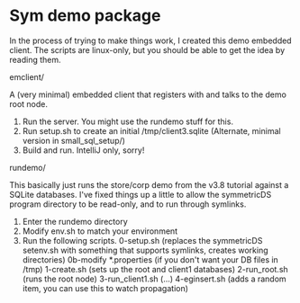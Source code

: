 # Sym demo package
In the process of trying to make things work, I created this demo
embedded client.  The scripts are linux-only, but you should be able
to get the idea by reading them.

emclient/

A (very minimal) embedded client that registers with and talks to the 
demo root node.  

1. Run the server.  You might use the rundemo stuff for this.
2. Run setup.sh to create an initial /tmp/client3.sqlite
	(Alternate, minimal version in small_sql_setup/)
3. Build and run.  IntelliJ only, sorry!

rundemo/ 

This basically just runs the store/corp demo from the v3.8 tutorial
against a SQLite databases.  I've fixed things up a little to allow 
the symmetricDS program directory to be read-only, and to run through
symlinks.

1. Enter the rundemo directory
2. Modify env.sh to match your environment
3. Run the following scripts.
  0-setup.sh (replaces the symmetricDS setenv.sh with something that 
			supports symlinks, creates working directories)
  0b-modify *.properties (if you don't want your DB files in /tmp)
  1-create.sh (sets up the root and client1 databases)
  2-run_root.sh (runs the root node)
  3-run_client1.sh (...)
  4-eginsert.sh (adds a random item, you can use this to watch propagation)
